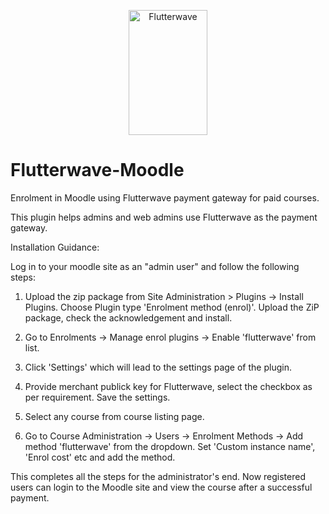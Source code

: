 <p align="center">
    <img title="Flutterwave" height="200" src="https://flutterwave.com/images/logo-colored.svg" width="50%"/>
</p>

# Flutterwave-Moodle

Enrolment in Moodle using Flutterwave payment gateway for paid courses.

This plugin helps admins and web admins use Flutterwave as the payment gateway.

Installation Guidance:

Log in to your moodle site as an "admin user" and follow the following steps:

1. Upload the zip package from Site Administration > Plugins -> Install Plugins. Choose Plugin type 'Enrolment method (enrol)'. Upload the ZiP package, check the acknowledgement and install.

2. Go to Enrolments -> Manage enrol plugins -> Enable 'flutterwave' from list.

3. Click 'Settings' which will lead to the settings page of the plugin.

4. Provide merchant publick key for Flutterwave, select the checkbox as per requirement. Save the settings.

5. Select any course from course listing page.

6. Go to Course Administration -> Users -> Enrolment Methods -> Add method 'flutterwave' from the dropdown. Set 'Custom instance name', 'Enrol cost' etc and add the method.

This completes all the steps for the administrator's end. Now registered users can login to the Moodle site and view the course after a successful payment.

